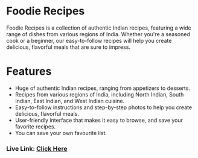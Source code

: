 # Foodie Recipes

Foodie Recipes is a collection of authentic Indian recipes, featuring a wide range of dishes from various regions of India. Whether you're a seasoned cook or a beginner, our easy-to-follow recipes will help you create delicious, flavorful meals that are sure to impress.

# Features
- Huge of authentic Indian recipes, ranging from appetizers to desserts.
- Recipes from various regions of India, including North Indian, South Indian, East Indian, and West Indian cuisine.
- Easy-to-follow instructions and step-by-step photos to help you create delicious, flavorful meals.
- User-friendly interface that makes it easy to browse, and save your favorite recipes.
- You can save your own favourite list.

### Live Link: [Click Here](https://foodie-recipe-e2279.web.app/)